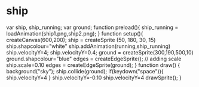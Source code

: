 # ship
var ship, ship_running; var ground; function preload(){  ship_running = loadAnimation(ship1.png,ship2.png); }   function setup(){   createCanvas(600,200);    ship = createSprite (50, 180, 30, 15) ship.shapcolour="white" ship.addAnimation(running,ship_running) ship.velocityY=4; ship.velocityY=0.4;  ground = createSprite(300,190,500,10) ground.shapcolour="blue" edges = createEdgeSprite();  // adding scale ship.scale=0.10  edges = createEdgeSprite(ground);  }    function draw() {   background("sky");     ship.collide(ground);    if(keydown("space")){   ship.velocityY=4   }   ship.velocityY=-0.10    ship.velocityY=4    drawSprite(); }
